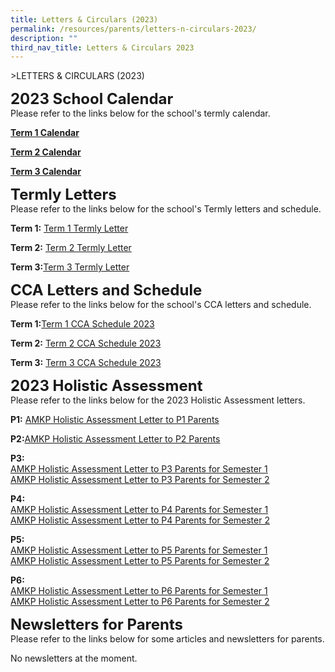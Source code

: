 ```yaml
---
title: Letters & Circulars (2023)
permalink: /resources/parents/letters-n-circulars-2023/
description: ""
third_nav_title: Letters & Circulars 2023
---
```

&gt;LETTERS &amp; CIRCULARS (2023)

**<font size="5">2023 School Calendar</font>**<br>
Please refer to the links below for the school's termly calendar.

**[Term 1 Calendar](https://docs.google.com/spreadsheets/d/1UBePeZtFSetAWP451jafiyA2tUTYAqeH/edit?usp=share_link&amp;ouid=107219167406396481602&amp;rtpof=true&amp;sd=true)**

**[Term 2 Calendar](https://docs.google.com/spreadsheets/d/13WURUNwSbF6Um3czs-2EVX5I_YgKfiWj/edit?usp=share_link&amp;ouid=107219167406396481602&amp;rtpof=true&amp;sd=true)**

**[Term 3 Calendar](https://docs.google.com/spreadsheets/d/1MPVMFm1jNg4SPX4xuKQZGugBC3tV3BVX/edit?usp=sharing&amp;ouid=107219167406396481602&amp;rtpof=true&amp;sd=true)**

**<font size="5">Termly Letters</font>**<br>
Please refer to the links below for the school's Termly letters and schedule.

**Term 1:** [Term 1 Termly Letter](/files/Resources/AMKP_SCH23_001_AMKP_Term1_Letter.pdf)

**Term 2:** [Term 2 Termly Letter](/files/Resources/AMKP_SCH23_021_AMKP_Term2_letter.pdf)

**Term 3:**[Term 3 Termly Letter](/files/2023%20amkp%20term%203%20letter%20.pdf)
<br>

**<font size="5">CCA Letters and Schedule</font>**<br>
Please refer to the links below for the school's CCA letters and schedule.

**Term 1:**[Term 1 CCA Schedule 2023](/files/Resources/Term1_CCA_Schedule_2023.pdf.pdf)

**Term 2:** [Term 2 CCA Schedule 2023](/files/Resources/Term2_CCA_Schedule_2023.pdf)

**Term 3:** [Term 3 CCA Schedule 2023](/files/Resources/term3_cca_schedule_2023.pdf)
<br>

**<font size="5">2023 Holistic Assessment</font>** <br>
Please refer to the links below for the 2023 Holistic Assessment letters.

**P1:** [AMKP Holistic Assessment Letter to P1 Parents](/files/Resources/Holistic_Assessment_Letters/P1_Holistic_Assessment_Letter_Parents.pdf)

**P2:**[AMKP Holistic Assessment Letter to P2 Parents](/files/Resources/Holistic_Assessment_Letters/P2_Holistic_Assessment_Letter_Parents.pdf)

**P3:** 
<br>[AMKP Holistic Assessment Letter to P3 Parents for Semester 1](/files/Resources/Holistic_Assessment_Letters/P3_Holistic_Assessment_Letter_Parents.pdf)
<br>[AMKP Holistic Assessment Letter to P3 Parents for Semester 2](/files/Resources/Holistic_Assessment_Letters/amkp%20holistic%20assessment%20letter%20to%202023%20p3%20parents%20sem%202_33a.pdf)

**P4:**
<br>[AMKP Holistic Assessment Letter to P4 Parents for Semester 1](/files/Resources/Holistic_Assessment_Letters/P4_Holistic_Assessment_Letter_Parents.pdf)
<br>[AMKP Holistic Assessment Letter to P4 Parents for Semester 2](/files/Resources/Holistic_Assessment_Letters/amkp%20holistic%20assessment%20letter%20to%202023%20p4%20parents%20sem%202_33b.pdf)

**P5:**
<br>[AMKP Holistic Assessment Letter to P5 Parents for Semester 1](/files/Resources/Holistic_Assessment_Letters/P5_Holistic_Assessment_Letter_Parents.pdf)
<br>[AMKP Holistic Assessment Letter to P5 Parents for Semester 2](/files/Resources/Holistic_Assessment_Letters/amkp%20holistic%20assessment%20letter%20to%202023%20p5%20parents%20sem%202_33c.pdf)

**P6:**
<br>[ AMKP Holistic Assessment Letter to P6 Parents for Semester 1](/files/Resources/Holistic_Assessment_Letters/P6_Holistic_Assessment_Letter_Parents.pdf)
<br>[ AMKP Holistic Assessment Letter to P6 Parents for Semester 2](/files/Resources/Holistic_Assessment_Letters/amkp%20holistic%20assessment%20letter%20to%202023%20p6%20parents%20sem%202_33d.pdf)

**<font size="5">Newsletters for Parents</font>** <br>
Please refer to the links below for some articles and newsletters for parents.

No newsletters at the moment.